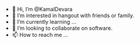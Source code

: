 - 👋 Hi, I’m @KamalDevara
- 👀 I’m interested in hangout with friends or family.
- 🌱 I’m currently learning ...
- 💞️ I’m looking to collaborate on software.
- 📫 How to reach me ...

<!---
KamalDevara/KamalDevara is a ✨ special ✨ repository because its `README.md` (this file) appears on your GitHub profile.
You can click the Preview link to take a look at your changes.
--->
